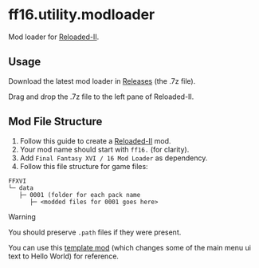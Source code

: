 # ff16.utility.modloader

Mod loader for [Reloaded-II](https://github.com/Reloaded-Project/Reloaded-II).

## Usage

Download the latest mod loader in [Releases](https://github.com/Nenkai/ff16.utility.modloader/releases) (the .7z file).

Drag and drop the .7z file to the left pane of Reloaded-II.

## Mod File Structure

1. Follow this guide to create a [Reloaded-II](https://reloaded-project.github.io/Reloaded-II/CreatingMods/) mod.
2. Your mod name should start with `ff16.` (for clarity).
3. Add `Final Fantasy XVI / 16 Mod Loader` as dependency.
4. Follow this file structure for game files:

```
FFXVI
└─ data
   ├─ 0001 (folder for each pack name
      ├─ <modded files for 0001 goes here>
```

> [!WARNING]
> You should preserve `.path` files if they were present.

You can use this [template mod](https://github.com/Nenkai/ff16.utility.modloader/releases/tag/template-1.0.0) (which changes some of the main menu ui text to Hello World) for reference.
